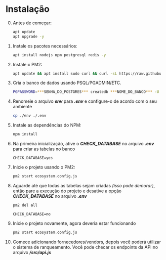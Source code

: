 # Instalação

0. Antes de começar:

   ```bash
   apt update
   apt upgrade -y
   ```

1. Instale os pacotes necessários:

   ```bash
   apt install nodejs npm postgresql redis -y
   ```

2. Instale o PM2:

   ```bash
   apt update && apt install sudo curl && curl -sL https://raw.githubusercontent.com/Unitech/pm2/master/packager/setup.deb.sh | sudo -E bash -
   ```

3. Cria o banco de dados usando PSQL/PGADMIN/ETC.

    ```bash
   PGPASSWORD=***SENHA_DO_POSTGRES*** createdb ***NOME_DO_BANCO*** -U ***USUÁRIO_DO_POSTGRES*** -h ***HOST_DO_POSTGRES*** -p ***PORTA_DO_POSTGRES***
   ```

4. Renomeie o arquivo ***env*** para ***.env*** e configure-o de acordo com o seu ambiente

    ```bash
    cp ./env ./.env
    ```

5. Instale as dependências do NPM:

    ```bash
    npm install
    ```

6. Na primeira inicialização, ative o ***CHECK_DATABASE*** no arquivo ***.env*** para criar as tabelas no banco

    ```nano
    CHECK_DATABASE=yes
    ```

7. Inicie o projeto usando o PM2:

    ```bash
    pm2 start ecosystem.config.js
    ```

8. Aguarde até que todas as tabelas sejam criadas *(isso pode demorar)*, então pare a execução do projeto e desative a opção ***CHECK_DATABASE*** no arquivo ***.env***

    ```bash
    pm2 del all
    ```
    ```nano
    CHECK_DATABASE=no
    ```

9. Inicie o projeto novamente, agora deveria estar funcionando

    ```bash
    pm2 start ecosystem.config.js
    ```

10. Comece adicionando fornecedores/vendors, depois você poderá utilizar o sistema de ranqueamento. Você pode checar os endpoints da API no arquivo ***/src/api.js***